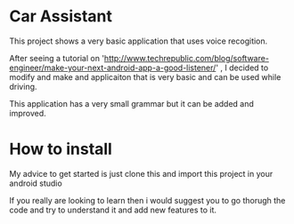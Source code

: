 # Car Assistant
  This project shows a very basic application that uses voice recogition.
  
  After seeing a tutorial on 'http://www.techrepublic.com/blog/software-engineer/make-your-next-android-app-a-good-listener/' ,
  I decided to modify and make and applicaiton that is very basic and can be used while driving.
  
  This application has a very small grammar but it can be added and improved.
  
# How to install

  My advice to get started is just clone this and import this project in your android studio
  
  If you really are looking to learn then i would suggest you to go thorugh the code and try to understand it and add new features to it.
  
  
